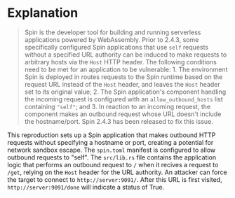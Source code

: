 # Explanation
> Spin is the developer tool for building and running serverless applications powered by WebAssembly. Prior to 2.4.3, some specifically configured Spin applications that use `self` requests without a specified URL authority can be induced to make requests to arbitrary hosts via the `Host` HTTP header. The following conditions need to be met for an application to be vulnerable: 1. The environment Spin is deployed in routes requests to the Spin runtime based on the request URL instead of the `Host` header, and leaves the `Host` header set to its original value; 2. The Spin application's component handling the incoming request is configured with an `allow_outbound_hosts` list containing `"self"`; and 3. In reaction to an incoming request, the component makes an outbound request whose URL doesn't include the hostname/port. Spin 2.4.3 has been released to fix this issue.

This reproduction sets up a Spin application that makes outbound HTTP requests without specifying a hostname or port, creating a potential for network sandbox escape. The `spin.toml` manifest is configured to allow outbound requests to "self". The `src/lib.rs` file contains the application logic that performs an outbound request to `/` when it recives a request to `/get`, relying on the `Host` header for the URL authority. An attacker can force the target to connect to `http://server:9091/`. After this URL is first visited, `http://server:9091/done` will indicate a status of True.
